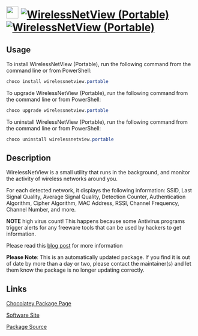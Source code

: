 ﻿# <img src="https://cdn.jsdelivr.net/gh/mkevenaar/chocolatey-packages@0829aab856da9e9de83c0d20f962b01f934171cf/icons/wirelessnetview.png" width="32" height="32"/> [![WirelessNetView (Portable)](https://img.shields.io/chocolatey/v/wirelessnetview.portable.svg?label=WirelessNetView+(Portable))](https://community.chocolatey.org/packages/wirelessnetview.portable) [![WirelessNetView (Portable)](https://img.shields.io/chocolatey/dt/wirelessnetview.portable.svg)](https://community.chocolatey.org/packages/wirelessnetview.portable)

## Usage

To install WirelessNetView (Portable), run the following command from the command line or from PowerShell:

```powershell
choco install wirelessnetview.portable
```

To upgrade WirelessNetView (Portable), run the following command from the command line or from PowerShell:

```powershell
choco upgrade wirelessnetview.portable
```

To uninstall WirelessNetView (Portable), run the following command from the command line or from PowerShell:

```powershell
choco uninstall wirelessnetview.portable
```

## Description

WirelessNetView is a small utility that runs in the background, and monitor the activity of wireless networks around you.

For each detected network, it displays the following information: SSID, Last Signal Quality, Average Signal Quality, Detection Counter, Authentication Algorithm, Cipher Algorithm, MAC Address, RSSI, Channel Frequency, Channel Number, and more.

**NOTE** high virus count! This happens because some Antivirus programs trigger alerts for any freeware tools that can be used by hackers to get information.

Please read this [blog post](http://blog.nirsoft.net/2009/05/17/antivirus-companies-cause-a-big-headache-to-small-developers/) for more information

**Please Note**: This is an automatically updated package. If you find it is
out of date by more than a day or two, please contact the maintainer(s) and
let them know the package is no longer updating correctly.


## Links

[Chocolatey Package Page](https://community.chocolatey.org/packages/wirelessnetview.portable)

[Software Site](http://www.nirsoft.net/utils/wireless_network_view.html)

[Package Source](https://github.com/mkevenaar/chocolatey-packages/tree/master/automatic/wirelessnetview.portable)

